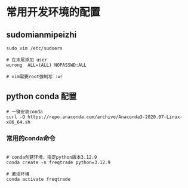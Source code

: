 # 常用开发环境的配置

## sudomianmipeizhi

``` shell
sudo vim /etc/sudoers

# 在末尾添加 user
wurong  ALL=(ALL) NOPASSWD:ALL

# vim需要root强制写 :w!
```

## python conda 配置

``` shell
# 一键安装conda
curl -O https://repo.anaconda.com/archive/Anaconda3-2020.07-Linux-x86_64.sh
```

### 常用的conda命令

``` shell

# conda创建环境，指定python版本3.12.9
conda create -n freqtrade python=3.12.9

# 激活环境
conda activate freqtrade
```